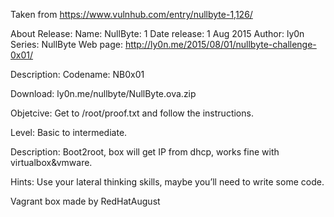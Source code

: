 Taken from https://www.vulnhub.com/entry/nullbyte-1,126/ 

About Release:
    Name: NullByte: 1
    Date release: 1 Aug 2015
    Author: ly0n
    Series: NullByte
    Web page: http://ly0n.me/2015/08/01/nullbyte-challenge-0x01/

Description:
Codename: NB0x01

Download: ly0n.me/nullbyte/NullByte.ova.zip

Objetcive: Get to /root/proof.txt and follow the instructions.

Level: Basic to intermediate.

Description: Boot2root, box will get IP from dhcp, works fine with virtualbox&vmware.

Hints: Use your lateral thinking skills, maybe you’ll need to write some code.

Vagrant box made by RedHatAugust
